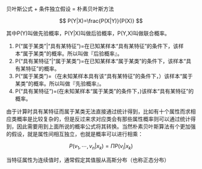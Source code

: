 贝叶斯公式 + 条件独立假设 = 朴素贝叶斯方法

$$
P(Y|X)=\frac{P(X|Y)}{P(X)}
$$

其中P(Y)叫做先验概率，P(Y|X)叫做后验概率，P(Y,X)叫做联合概率。


1. P(“属于某类”|“具有某特征”)=在已知某样本“具有某特征”的条件下，该样本“属于某类”的概率。所以叫做『后验概率』。
2. P(“具有某特征”|“属于某类”)=在已知某样本“属于某类”的条件下，该样本“具有某特征”的概率。
3. P(“属于某类”)=（在未知某样本具有该“具有某特征”的条件下，）该样本“属于某类”的概率。所以叫做『先验概率』。
4. P(“具有某特征”)=(在未知某样本“属于某类”的条件下，)该样本“具有某特征”的概率。

由于计算时具有某特征而属于某类无法直接通过统计得到，比如有十个属性而求相应类概率是比较复杂的，但是反过来求对应类会有那些属性概率则可以通过统计得到，因此需要用到上面所说的概率公式将其转换。当然朴素贝叶斯算法有个更加强的假设，就是属性间相互独立，也就是概率可以进行相乘：

$$
P(v_1,\cdots,v_n|x_k)=\Pi P(v_i|x_k)
$$

当特征属性为连续值时，通常假定其值服从高斯分布（也称正态分布）

